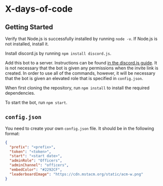 # X-days-of-code

## Getting Started

Verify that Node.js is successfully installed by running `node -v`. If Node.js is not installed, install it.

Install discord.js by running `npm install discord.js`.

Add this bot to a server. Instructions can be found [in the discord.js guide](https://discordjs.guide/preparations/adding-your-bot-to-servers.html#bot-invite-links). It is not necessary that the bot is given any permissions when the invite link is created. In order to use all of the commands, however, it will be necessary that the bot is given an elevated role that is specified in `config.json`.

When first cloning the repository, run `npm install` to install the required dependencies.

To start the bot, run `npm start`.

## `config.json`

You need to create your own `config.json` file. It should be in the following format:

```json
{
  "prefix": "<prefix>",
  "token": "<token>",
  "start": "<start date>",
  "adminRole": "Officers",
  "adminChannel": "officers",
  "embedColor": "#2292CF",
  "leaderboardImage": "https://cdn.mstacm.org/static/acm-w.png"
}
```
